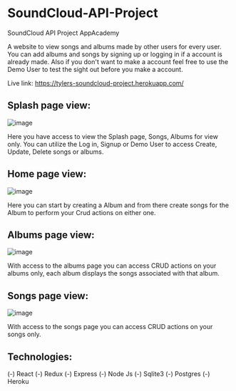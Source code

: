 # SoundCloud-API-Project
SoundCloud API Project AppAcademy

A website to view songs and albums made by other users for every user.
You can add albums and songs by signing up or logging in if a account is already made. 
Also if you don't want to make a account feel free to use the Demo User to test the sight out before you make a account.

Live link: https://tylers-soundcloud-project.herokuapp.com/

## Splash page view:

![image](https://user-images.githubusercontent.com/93111660/189492368-fb6eb000-33e4-47a8-a08b-46e93278b95a.png)

Here you have access to view the Splash page, Songs, Albums for view only. You can utilize the Log in, Signup or Demo User to access Create, Update, Delete songs or albums.


## Home page view:

![image](https://user-images.githubusercontent.com/93111660/189492458-b7f43148-3aec-4afb-84bf-9762611e0b50.png)

Here you can start by creating a Album and from there create songs for the Album to perform your Crud actions on either one.


## Albums page view: 

![image](https://user-images.githubusercontent.com/93111660/189492708-3350475b-e1f4-4dfd-bb88-91e6517413fd.png)

With access to the albums page you can access CRUD actions on your albums only, each album displays the songs associated with that album.


## Songs page view:

![image](https://user-images.githubusercontent.com/93111660/189492648-3f8739ad-c891-4faa-b461-78345d3b1caa.png)

With access to the songs page you can access CRUD actions on your songs only.


## Technologies:
(-) React
(-) Redux
(-) Express
(-) Node Js
(-) Sqlite3
(-) Postgres
(-) Heroku




